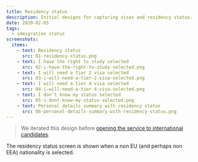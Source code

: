 ```yaml
---
title: Residency status
description: Initial designs for capturing visas and residency status.
date: 2020-02-05
tags:
  - immigration status
screenshots:
  items:
    - text: Residency status
      src: 01-residency-status.png
    - text: I have the right to study selected
      src: 02-i-have-the-right-to-study-selected.png
    - text: I will need a tier 2 visa selected
      src: 03-i-will-need-a-tier-2-visa-selected.png
    - text: I will need a tier 4 visa selected
      src: 04-i-will-need-a-tier-4-visa-selected.png
    - text: I don’t know my status selected
      src: 05-i-dont-know-my-status-selected.png
    - text: Personal details summary with residency status
      src: 06-personal-details-summary-with-residency-status.png
---
```


> We iterated this design before [opening the service to international candidates](/apply-for-teacher-training/international-candidates/#residency-and-visa-status/).

The residency status screen is shown when a non EU (and perhaps non EEA) nationality is selected.
